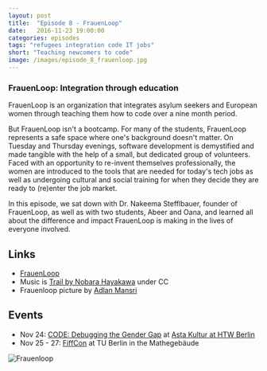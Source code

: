 ```yaml
---
layout: post
title:  "Episode 8 - FrauenLoop"
date:   2016-11-23 19:00:00
categories: episodes
tags: "refugees integration code IT jobs"
short: "Teaching newcomers to code"
image: /images/episode_8_frauenloop.jpg
---
```


<script></script>

### FrauenLoop: Integration through education

FrauenLoop is an organization that integrates asylum seekers and European women through teaching them how to code over a nine month period.

But FrauenLoop isn't a bootcamp. For many of the students, FrauenLoop represents a safe space where one's background doesn't matter. On Tuesday and Thursday evenings, software development is demystified and made tangible with the help of a small, but dedicated group of volunteers. Faced with an opportunity to re-invent themselves professionally, the women are introduced to the tools that are needed for today's tech jobs as well as undergoing cultural and social training for when they decide they are ready to (re)enter the job market.

In this episode, we sat down with Dr. Nakeema Stefflbauer, founder of FrauenLoop, as well as with two students, Abeer and Oana, and learned all about the difference and impact FrauenLoop is making in the lives of everyone involved.

## Links

* [FrauenLoop](http://frauenloop.org/)
* Music is [Trail by Nobara Hayakawa](http://freemusicarchive.org/music/Nobara_Hayakawa/Trail_EP/Nobara_Hayakawa_-_Trail_EP_-_Trail) under CC
* Frauenloop picture by [Adlan Mansri](https://www.twitter.com/Gurzil_)

## Events

* Nov 24: [CODE: Debugging the Gender Gap](http://www.codedoc.co/) at [Asta Kultur at HTW Berlin](https://www.facebook.com/AStA.Kultur/posts/1778977145653382:0)
* Nov 25 - 27: [FiffCon](https://2016.fiffkon.de/) at TU Berlin in the Mathegebäude

![Frauenloop](/images/episode_8_frauenloop.jpg)

